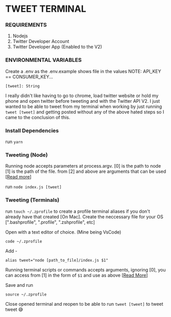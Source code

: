 # TWEET TERMINAL

### REQUIREMENTS

1. Nodejs
2. Twitter Developer Account
3. Twitter Developer App (Enabled to the V2)

### ENVIRONMENTAL VARIABLES

Create a .env as the .env.example shows file in the values
NOTE: API_KEY == CONSUMER_KEY...

`[tweet]: String`

I really didn't like having to go to chrome, load twitter website or hold my phone and open twitter before tweeting and with the Twitter API V2. I just wanted to be able to tweet from my terminal when working by just running `tweet [tweet]` and getting posted without any of the above hated steps so I came to the conclusion of this.

### Install Dependencies

run `yarn`

### Tweeting (Node)

Running node accepts parameters at process.argv. [0] is the path to node
[1] is the path of the file. from [2] and above are arguments that can be used [[Read more](https://nodejs.org/en/knowledge/command-line/how-to-parse-command-line-arguments/)]

run `node index.js [tweet]`

### Tweeting (Terminals)

run `touch ~/.zprofile` to create a profile terminal aliases if you don't already have that created [On Mac]. Create the neccessary file for your OS [".bashprofile", ".profile", ".zshprofile", etc]

Open with a text editor of choice. (Mine being VsCode)

`code ~/.zprofile`

Add -

`alias tweet="node [path_to_file]/index.js $1"`

Running terminal scripts or commands accepts arguments, ignoring [0], you can access from [1] in the form of `$1` and use as above [[Read More](https://www.baeldung.com/linux/use-command-line-arguments-in-bash-script)]

Save and run

`source ~/.zprofile`

Close opened terminal and reopen to be able to run `tweet [tweet]` to tweet tweet 😅

